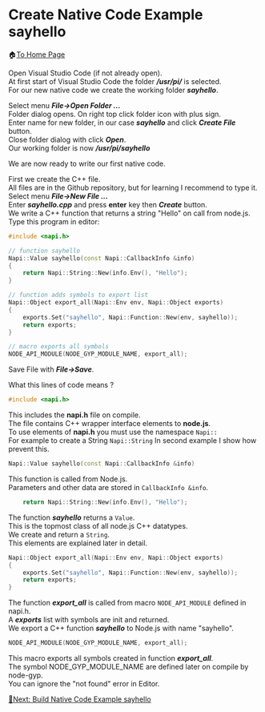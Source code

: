 # Create Native Code Example sayhello

🏠[To Home Page](README.md)

Open Visual Studio Code (if not already open). <br>
At first start of Visual Studio Code the folder ***/usr/pi/*** is selected.<br>
For our new native code we create the working folder ***sayhello***.

Select menu ***File->Open Folder ...***<br> 
Folder dialog opens. On right top click folder icon with plus sign.<br>
Enter name for new folder, in our case ***sayhello*** and click ***Create File*** button.<br>
Close folder dialog with click ***Open***.<br>
Our working folder is now ***/usr/pi/sayhello***<br>

We are now ready to write our first native code.<br>

First we create the C++ file.<br>
All files are in the Github repository, but for learning I recommend to type it.<br>
Select menu ***File->New File ...***<br>
Enter ***sayhello.cpp*** and press **enter** key then ***Create*** button.<br>
We write a C++ function that returns a string "Hello" on call from node.js.<br>
Type this program in editor:
```c++
#include <napi.h>

// function sayhello
Napi::Value sayhello(const Napi::CallbackInfo &info)
{
    return Napi::String::New(info.Env(), "Hello");
}

// function adds symbols to export list
Napi::Object export_all(Napi::Env env, Napi::Object exports)
{
    exports.Set("sayhello", Napi::Function::New(env, sayhello));
    return exports;
}

// macro exports all symbols
NODE_API_MODULE(NODE_GYP_MODULE_NAME, export_all);
```

Save File with ***File->Save***.

What this lines of code means ?<br>
```c++
#include <napi.h>
```
This includes the **napi.h** file on compile.<br>
The file contains C++ wrapper interface elements to **node.js**.<br>
To use elements of **napi.h** you must use the namespace ```Napi::```<br>
For example to create a String ```Napi::String```
In second example I show how prevent this.<br> 

```c++
Napi::Value sayhello(const Napi::CallbackInfo &info)
```
This function is called from Node.js.<br> 
Parameters and other data are stored in ```CallbackInfo &info```.<br>
```c++
    return Napi::String::New(info.Env(), "Hello");
```
The function ***sayhello*** returns a ```Value```.<br>
This is the topmost class of all node.js C++ datatypes.<br> 
We create and return a ```String```.<br>
This elements are explained later in detail.<br>
```c++
Napi::Object export_all(Napi::Env env, Napi::Object exports)
{
    exports.Set("sayhello", Napi::Function::New(env, sayhello));
    return exports;
}
```
The function ***export_all*** is called from macro ```NODE_API_MODULE``` defined in napi.h.<br>
A ***exports*** list with symbols are init and returned.<br>
We export a C++ function ***sayhello*** to Node.js with name "sayhello".<br>  
```c++
NODE_API_MODULE(NODE_GYP_MODULE_NAME, export_all);
```
This macro exports all symbols created in function ***export_all***.<br>
The symbol NODE_GYP_MODULE_NAME are defined later on compile by node-gyp.<br>
You can ignore the "not found" error in Editor.<br> 

[🧾Next: Build Native Code Example sayhello ](build.md)







